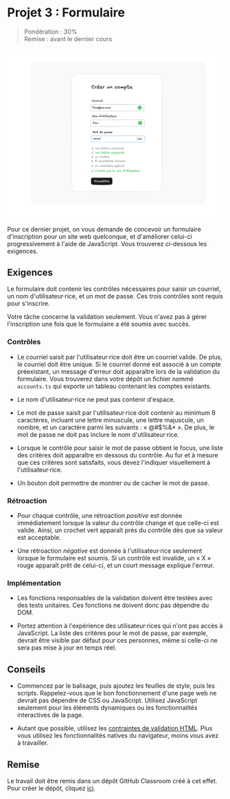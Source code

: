 # Projet 3 : Formulaire

> Pondération : 30% \
> Remise : avant le dernier cours

![mockup](mockup.png)

Pour ce dernier projet, on vous demande de concevoir un formulaire
d'inscription pour un site web quelconque, et d'améliorer celui-ci
progressivement à l'aide de JavaScript. Vous trouverez ci-dessous les
exigences.

## Exigences

Le formulaire doit contenir les contrôles nécessaires pour saisir un
courriel, un nom d'utilisateur·rice, et un mot de passe. Ces trois
contrôles sont requis pour s'inscrire.

Votre tâche concerne la validation seulement. Vous n'avez pas à gérer
l'inscription une fois que le formulaire a été soumis avec succès.

### Contrôles

-   Le courriel saisit par l'utilisateur·rice doit être un courriel
    valide. De plus, le courriel doit être unique. Si le courriel donné
    est associé à un compte préexistant, un message d'erreur doit
    apparaître lors de la validation du formulaire. Vous trouverez dans
    votre dépôt un fichier nommé `accounts.ts` qui exporte un tableau
    contenant les comptes existants.

-   Le nom d'utilisateur·rice ne peut pas contenir d'espace.

-   Le mot de passe saisit par l'utilisateur·rice doit contenir au
    minimum 8 caractères, incluant une lettre minuscule, une lettre
    majuscule, un nombre, et un caractère parmi les suivants : 
    « @#$%&* ». De plus, le mot de passe ne doit pas inclure le nom
    d'utilisateur·rice. 

-   Lorsque le contrôle pour saisir le mot de passe obtient le focus,
    une liste des critères doit apparaître en dessous du contrôle. Au
    fur et à mesure que ces critères sont satisfaits, vous devez
    l'indiquer visuellement à l'utilisateur·rice.

-   Un bouton doit permettre de montrer ou de cacher le mot de passe.

### Rétroaction

-   Pour chaque contrôle, une rétroaction *positive* est donnée
    immédiatement lorsque la valeur du contrôle change et que celle-ci
    est valide. Ainsi, un crochet vert apparaît près du contrôle dès que
    sa valeur est acceptable.

-   Une rétroaction *négative* est donnée à l'utilisateur·rice seulement
    lorsque le formulaire est soumis. Si un contrôle est invalide, un 
    « X » rouge apparaît prêt de celui-ci, et un court message explique
    l'erreur.

### Implémentation

-   Les fonctions responsables de la validation doivent être testées
    avec des tests unitaires. Ces fonctions ne doivent donc pas dépendre
    du DOM.

-   Portez attention à l'expérience des utilisateur·rices qui n'ont pas
    accès à JavaScript. La liste des critères pour le mot de passe, par
    exemple, devrait être visible par défaut pour ces personnes, même si
    celle-ci ne sera pas mise à jour en temps réel.

## Conseils

-   Commencez par le balisage, puis ajoutez les feuilles de style, puis
    les scripts. Rappelez-vous que le bon fonctionnement d'une page web
    ne devrait pas dépendre de CSS ou JavaScript. Utilisez JavaScript
    seulement pour les éléments dynamiques ou les fonctionnalités
    interactives de la page.

-   Autant que possible, utilisez les [contraintes de validation
    HTML][]. Plus vous utilisez les fonctionnalités natives du
    navigateur, moins vous avez à travailler.

[contraintes de validation HTML]:
https://developer.mozilla.org/fr/docs/Learn/Forms/Form_validation#api_de_contraintes_de_validation_html5

## Remise

Le travail doit être remis dans un dépôt GitHub Classroom créé à cet
effet. Pour créer le dépôt, cliquez [ici][GitHub Classroom].

[GitHub Classroom]: https://classroom.github.com/a/GQyMKWuL
